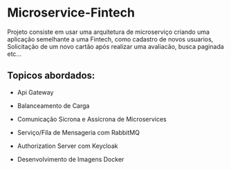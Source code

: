 # Microservice-Fintech

 Projeto consiste em usar uma arquitetura de microserviço criando uma aplicação semelhante a uma Fintech, como cadastro de novos usuarios, Solicitação de um novo cartão
 após realizar uma avaliacão, busca paginada etc...
 
 <h2>Topicos abordados:</h2>
 
* Api Gateway

* Balanceamento de Carga

* Comunicação Sícrona e Assícrona de Microservices

* Serviço/Fila de Mensageria com RabbitMQ

* Authorization Server com Keycloak

* Desenvolvimento de Imagens Docker
